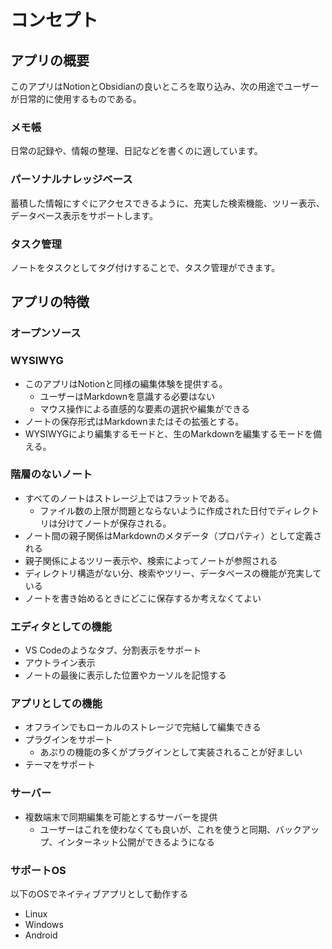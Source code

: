 # コンセプト

## アプリの概要

このアプリはNotionとObsidianの良いところを取り込み、次の用途でユーザーが日常的に使用するものである。

### メモ帳

日常の記録や、情報の整理、日記などを書くのに適しています。

### パーソナルナレッジベース

蓄積した情報にすぐにアクセスできるように、充実した検索機能、ツリー表示、データベース表示をサポートします。

### タスク管理

ノートをタスクとしてタグ付けすることで、タスク管理ができます。

## アプリの特徴

### オープンソース

### WYSIWYG

- このアプリはNotionと同様の編集体験を提供する。
    - ユーザーはMarkdownを意識する必要はない
    - マウス操作による直感的な要素の選択や編集ができる
- ノートの保存形式はMarkdownまたはその拡張とする。
- WYSIWYGにより編集するモードと、生のMarkdownを編集するモードを備える。

### 階層のないノート

- すべてのノートはストレージ上ではフラットである。
    - ファイル数の上限が問題とならないように作成された日付でディレクトリは分けてノートが保存される。
- ノート間の親子関係はMarkdownのメタデータ（プロパティ）として定義される
- 親子関係によるツリー表示や、検索によってノートが参照される
- ディレクトリ構造がない分、検索やツリー、データベースの機能が充実している
- ノートを書き始めるときにどこに保存するか考えなくてよい

### エディタとしての機能

- VS Codeのようなタブ、分割表示をサポート
- アウトライン表示
- ノートの最後に表示した位置やカーソルを記憶する

### アプリとしての機能

- オフラインでもローカルのストレージで完結して編集できる
- プラグインをサポート
    - あぷりの機能の多くがプラグインとして実装されることが好ましい
- テーマをサポート

### サーバー

- 複数端末で同期編集を可能とするサーバーを提供
    - ユーザーはこれを使わなくても良いが、これを使うと同期、バックアップ、インターネット公開ができるようになる

### サポートOS

以下のOSでネイティブアプリとして動作する

- Linux
- Windows
- Android



